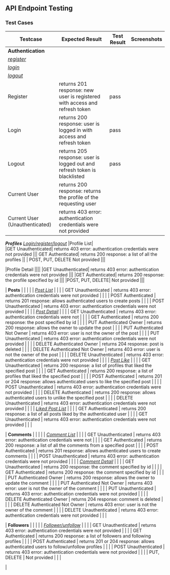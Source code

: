 ## API Endpoint Testing

### Test Cases

| Testcase                                                                     | Expected Result                                                                                             | Test Result | Screenshots                                                              |
| ---------------------------------------------------------------------------- | ----------------------------------------------------------------------------------------------------------- | ----------- | ------------------------------------------------------------------------ |
| **Authentication**                                                           |                                                                                                             |             |                                                                          |
| _[register](https://socialapi-ce69e07a68e6.herokuapp.com/api/register/)_| ||
| _[login](https://socialapi-ce69e07a68e6.herokuapp.com/api/login/)_| ||
| _[logout](https://socialapi-ce69e07a68e6.herokuapp.com/api/logout/)_     |                                                                                                             |             |
|Register                                                                     |	returns 201 response: new user is registered with access and refresh token |pass||
|Login                                                                        |	returns 200 response: user is logged in with access and refresh token | pass ||
|Logout                                                                       |	returns 205 response: user is logged out and refresh token is blacklisted |	pass	||
|Current User                                                                 |	returns 200 response: returns the profile of the requesting user |	||	
|Current User (Unauthenticated)                                               |	returns 403 error: authentication credentials were not provided |		||

***Profiles***
 _[Login/register/logout](https://socialapi-ce69e07a68e6.herokuapp.com/api/profiles/)_ 
|Profile List|		
|GET Unauthenticated|	returns 403 error: authentication credentials were not provided		|||
GET Authenticated|	returns 200 response: a list of all the profiles		|| |
POST, PUT, DELETE	Not provided		|||

|Profile Detail			||||
|GET Unauthenticated|	returns 403 error: authentication credentials were not provided		|||
|GET Authenticated|	returns 200 response: the profile specified by id		|||
|POST, PUT, DELETE|	Not provided		|||

| **Posts**                                                                    |                                                                                                             |             |                                                                          |
| _[Post List](https://socialapi-ce69e07a68e6.herokuapp.com/api/posts/)_       |                                                                                                             |             |
| GET Unauthenticated                                                          | returns 403 error: authentication credentials were not provided                                             |             |                                                                          |
| POST Authenticated                                                           | returns 201 response: allows authenticated users to create posts                                            |             |                                                                          |
| POST Unauthenticated                                                         | returns 403 error: authentication credentials were not provided                                             |             |                                                                          |
| _[Post Detail](https://socialapi-ce69e07a68e6.herokuapp.com/api/posts/{id}/)_ |                                                                                                             |             |
| GET Unauthenticated                                                          | returns 403 error: authentication credentials were not                                                              |             |                                                                          |
| GET Authenticated                                                            | returns 200 response: the post specified by id                                                              |             |                                                                          |
| PUT Authenticated Owner                                                      | returns 200 response: allows the owner to update the post                                                   |             |                                                                          |
| PUT Authenticated Not Owner                                                  | returns 403 error: user is not the owner of the post                                                        |             |                                                                          |
| PUT Unauthenticated                                                          | returns 403 error: authentication credentials were not provided                                             |             |                                                                          |
| DELETE Authenticated Owner                                                   | returns 204 response: post is deleted                                                                       |             |                                                                          |
| DELETE Authenticated Not Owner                                               | returns 403 error: user is not the owner of the post                                                        |             |                                                                          |
| DELETE Unauthenticated                                                       | returns 403 error: authentication credentials were not provided                                             |             |                                                                          |
| _[Post Like](https://socialapi-ce69e07a68e6.herokuapp.com/api/posts/{post_id}/post-likes/)_ |                                                                                                             |             |
| GET Unauthenticated                                                          | returns 200 response: a list of profiles that liked the specified post                                      |             |                                                                          |
| GET Authenticated                                                            | returns 200 response: a list of profiles that liked the specified post                                      |             |                                                                          |
| POST Authenticated                                                           | returns 201 or 204 response: allows authenticated users to like the specified post                          |             |                                                                          |
| POST Unauthenticated                                                         | returns 403 error: authentication credentials were not provided                                             |             |                                                                          |
| DELETE Authenticated                                                         | returns 200 response: allows authenticated users to unlike the specified post                               |             |                                                                          |
| DELETE Unauthenticated                                                       | returns 403 error: authentication credentials were not provided                                             |             |                                                                          |
| _[Liked Post List](https://socialapi-ce69e07a68e6.herokuapp.com/api/posts/liked-posts/)_ |                                                                                                             |             |
| GET Authenticated                                                           | returns 200 response: a list of all posts liked by the authenticated user                                   |             |                                                                          |
| GET Unauthenticated                                                         | returns 403 error: authentication credentials were not provided                                             |             |                                                                          |


| **Comments**                                                                 |                                                                                                             |             |                                                                          |
| _[Comment List](https://socialapi-ce69e07a68e6.herokuapp.com/api/posts/{post_id}/comments/)_ |                                                                                                             |             |
| GET Unauthenticated                                                         | returns 403 error: authentication credentials were not                                      |             |                                                                          |
| GET Authenticated                                                           | returns 200 response: a list of all the comments from a specified post                                      |             |                                                                          |
| POST Authenticated                                                          | returns 201 response: allows authenticated users to create comments                                         |             |                                                                          |
| POST Unauthenticated                                                        | returns 403 error: authentication credentials were not provided                                             |             |                                                                          |
| _[Comment Detail](https://socialapi-ce69e07a68e6.herokuapp.com/api/posts/{post_id}/comments/{id}/)_ |                                                                                                             |             |
| GET Unauthenticated                                                         | returns 200 response: the comment specified by id                                                           |             |                                                                          |
| GET Authenticated                                                           | returns 200 response: the comment specified by id                                                           |             |                                                                          |
| PUT Authenticated Owner                                                     | returns 200 response: allows the owner to update the comment                                                |             |                                                                          |
| PUT Authenticated Not Owner                                                 | returns 403 error: user is not the owner of the comment                                                     |             |                                                                          |
| PUT Unauthenticated                                                         | returns 403 error: authentication credentials were not provided                                             |             |                                                                          |
| DELETE Authenticated Owner                                                  | returns 204 response: comment is deleted                                                                    |             |                                                                          |
| DELETE Authenticated Not Owner                                              | returns 403 error: user is not the owner of the comment                                                     |             |                                                                          |
| DELETE Unauthenticated                                                      | returns 403 error: authentication credentials were not provided                                             |             |                                                                          |

| **Followers**                                                                |                                                                                                             |             |                                                                          |
| _[Follower/unfollow](https://socialapi-ce69e07a68e6.herokuapp.com/api/followers/)_ |                                                                                                             |             |
| GET Unauthenticated                                                          | returns 403 error: authentication credentials were not provided                                             |             |                                                                          |
| GET Authenticated                                                            | returns 200 response: a list of followers and following profiles                                            |             |                                                                          |
| POST Authenticated                                                           | returns 201 or 204 response: allows authenticated users to follow/unfollow profiles                         |             |                                                                          |
| POST Unauthenticated                                                         | returns 403 error: authentication credentials were not provided                                             |             |                                                                          |
| PUT, DELETE                                                                  | Not provided                                                                                                |             |                                                                          |

| 